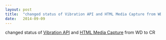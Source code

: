 ```yaml
---
layout: post
title:  "changed status of Vibration API and HTML Media Capture from WD to CR"
date:   2014-09-09
---
```


changed status of <a href="http://www.w3.org/TR/vibration/">Vibration API</a> and <a href="http://www.w3.org/TR/html-media-capture/">HTML Media Capture</a> from WD to CR